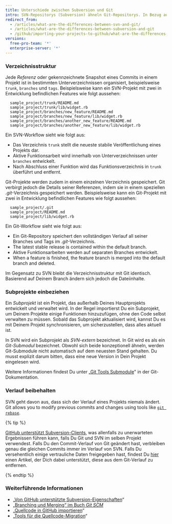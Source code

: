 ```yaml
---
title: Unterschiede zwischen Subversion und Git
intro: SVN-Repositorys (Subversion) ähneln Git-Repositorys. In Bezug auf die Architektur Deiner Projekte bestehen jedoch mehrere Unterschiede.
redirect_from:
  - /articles/what-are-the-differences-between-svn-and-git/
  - /articles/what-are-the-differences-between-subversion-and-git
  - /github/importing-your-projects-to-github/what-are-the-differences-between-subversion-and-git
versions:
  free-pro-team: '*'
  enterprise-server: '*'
---
```

### Verzeichnisstruktur

Jede *Referenz* oder gekennzeichnete Snapshot eines Commits in einem Projekt ist in bestimmten Unterverzeichnissen organisiert, beispielsweise `trunk`, `branches` und `tags`. Beispielsweise kann ein SVN-Projekt mit zwei in Entwicklung befindlichen Features wie folgt aussehen:

      sample_project/trunk/README.md
      sample_project/trunk/lib/widget.rb
      sample_project/branches/new_feature/README.md
      sample_project/branches/new_feature/lib/widget.rb
      sample_project/branches/another_new_feature/README.md
      sample_project/branches/another_new_feature/lib/widget.rb

Ein SVN-Workflow sieht wie folgt aus:

* Das Verzeichnis `trunk` stellt die neueste stabile Veröffentlichung eines Projekts dar.
* Aktive Funktionsarbeit wird innerhalb von Unterverzeichnissen unter `branches` entwickelt.
* Nach Abschluss einer Funktion wird das Funktionsverzeichnis in `trunk` überführt und entfernt.

Git-Projekte werden zudem in einem einzelnen Verzeichnis gespeichert. Git verbirgt jedoch die Details seiner Referenzen, indem sie in einem speziellen *.git*-Verzeichnis gespeichert werden. Beispielsweise kann ein Git-Projekt mit zwei in Entwicklung befindlichen Features wie folgt aussehen:

      sample_project/.git
      sample_project/README.md
      sample_project/lib/widget.rb

Ein Git-Workflow sieht wie folgt aus:

* Ein Git-Repository speichert den vollständigen Verlauf all seiner Branches und Tags im *.git*-Verzeichnis.
* The latest stable release is contained within the default branch.
* Aktive Funktionsarbeiten werden auf separaten Branches entwickelt.
* When a feature is finished, the feature branch is merged into the default branch and deleted.

Im Gegensatz zu SVN bleibt die Verzeichnisstruktur mit Git identisch. Basierend auf Deinem Branch ändern sich jedoch die Dateiinhalte.

### Subprojekte einbeziehen

Ein *Subprojekt* ist ein Projekt, das außerhalb Deines Hauptprojekts entwickelt und verwaltet wird. In der Regel importierst Du ein Subprojekt, um Deinem Projekte einige Funktionen hinzuzufügen, ohne den Code selbst verwalten zu müssen. Sobald das Subprojekt aktualisiert wird, kannst Du es mit Deinem Projekt synchronisieren, um sicherzustellen, dass alles aktuell ist.

In SVN wird ein Subprojekt als *SVN-extern* bezeichnet. In Git wird es als ein *Git-Submodul* bezeichnet. Obwohl sich beide konzeptionell ähneln, werden Git-Submodule nicht automatisch auf dem neuesten Stand gehalten. Du musst explizit darum bitten, dass eine neue Version in Dein Projekt eingelesen wird.

Weitere Informationen findest Du unter „[Git Tools Submodule](https://git-scm.com/book/en/Git-Tools-Submodules)" in der Git-Dokumentation.

### Verlauf beibehalten

SVN geht davon aus, dass sich der Verlauf eines Projekts niemals ändert. Git allows you to modify previous commits and changes using tools like [`git rebase`](/github/getting-started-with-github/about-git-rebase).

{% tip %}

[GitHub unterstützt Subversion-Clients](/articles/support-for-subversion-clients), was allenfalls zu unerwarteten Ergebnissen führen kann, falls Du Git und SVN im selben Projekt verwendest. Falls Du den Commit-Verlauf von Git geändert hast, verbleiben genau die gleichen Commits immer im Verlauf von SVN. Falls Du versehentlich einige vertrauliche Daten freigegeben hast, findest Du [hier](/articles/removing-sensitive-data-from-a-repository) einen Artikel, der Dich dabei unterstützt, diese aus dem Git-Verlauf zu entfernen.

{% endtip %}

### Weiterführende Informationen

- „[Von GitHub unterstützte Subversion-Eigenschaften](/articles/subversion-properties-supported-by-github)“
- [„Branching und Merging“ im Buch _Git SCM_](https://git-scm.com/book/en/Git-Branching-Basic-Branching-and-Merging)
- „[Quellcode in GitHub importieren](/articles/importing-source-code-to-github)“
- „[Tools für die Quellcode-Migration](/articles/source-code-migration-tools)“
